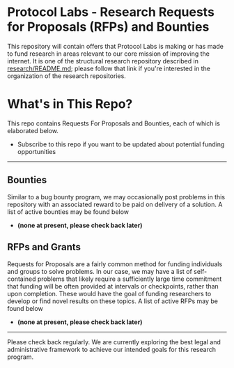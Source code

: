 # Protocol Labs - Research Requests for Proposals (RFPs) and Bounties

This repository will contain offers that Protocol Labs is making or has made to fund research in areas relevant to our core mission of improving the internet.  It is one of the structural research repository described in [research/README.md](https://github.com/protocol/research); please follow that link if you're interested in the organization of the research repositories.

# What's in This Repo?

This repo contains Requests For Proposals and Bounties, each of which is elaborated below.

 - Subscribe to this repo if you want to be updated about potential funding opportunities

---
## Bounties
Similar to a bug bounty program, we may occasionally post problems in this repository with an associated reward to be paid on delivery of a solution.  A list of active bounties may be found below

 - **(none at present, please check back later)**


## RFPs and Grants
Requests for Proposals are a fairly common method for funding individuals and groups to solve problems.  In our case, we may have a list of self-contained problems that likely require a sufficiently large time commitment that funding will be often provided at intervals or checkpoints, rather than upon completion.  These would have the goal of funding researchers to develop or find novel results on these topics.  A list of active RFPs may be found below

 - **(none at present, please check back later)**
 
 ---
Please check back regularly.  We are currently exploring the best legal and administrative framework to achieve our intended goals for this research program.
